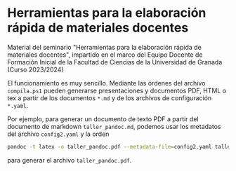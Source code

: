 # Herramientas para la elaboración rápida de materiales docentes
Material del seminario "Herramientas para la elaboración rápida de materiales docentes", impartido en el marco del Equipo Docente de Formación Inicial de la Facultad de Ciencias de la Universidad de Granada (Curso 2023/2024)

El funcionamiento es muy sencillo. Mediante las órdenes del archivo `compila.ps1` pueden generarse presentaciones y documentos PDF, HTML o tex a partir de los documentos `*.md` y de los archivos de configuración `*.yaml`.

Por ejemplo, para generar un documento de texto PDF a partir del documento de markdown `taller_pandoc.md`, podemos usar los metadatos del archivo `config2.yaml` y la orden 
```bash
pandoc -t latex -o taller_pandoc.pdf --metadata-file=config2.yaml taller_pandoc.md
```
para generar el archivo `taller_pandoc.pdf`.
